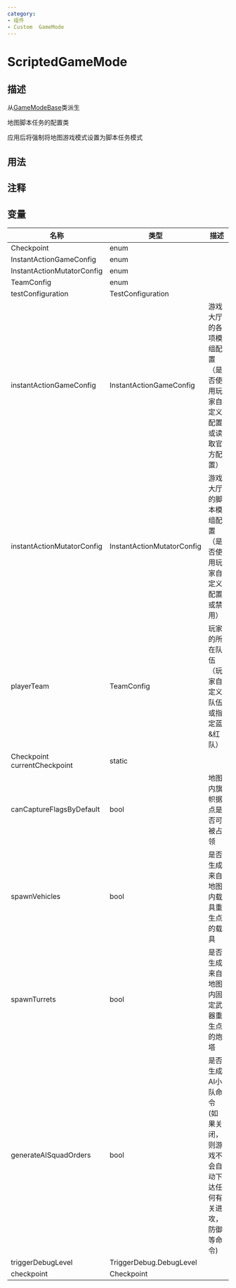 ```yaml
---
category: 
- 组件
- Custom  GameMode
---
```

# ScriptedGameMode
## 描述
从[GameModeBase](./GameModeBase.md)类派生

地图脚本任务的配置类

应用后将强制将地图游戏模式设置为脚本任务模式
## 用法

## 注释

## 变量
| 名称 | 类型 | 描述 |
| ----------- | ----------- | ----------- |
| Checkpoint | enum |  |  
| InstantActionGameConfig | enum |  |  
| InstantActionMutatorConfig | enum |  |  
| TeamConfig | enum |  |  
| testConfiguration | TestConfiguration |  |  
| instantActionGameConfig | InstantActionGameConfig | 游戏大厅的各项模组配置（是否使用玩家自定义配置或读取官方配置） |  
| instantActionMutatorConfig | InstantActionMutatorConfig | 游戏大厅的脚本模组配置（是否使用玩家自定义配置或禁用） |  
| playerTeam | TeamConfig | 玩家的所在队伍（玩家自定义队伍或指定蓝&红队） |  
| Checkpoint currentCheckpoint  | static |  |  
| canCaptureFlagsByDefault  | bool | 地图内旗帜据点是否可被占领 |  
| spawnVehicles  | bool | 是否生成来自地图内载具重生点的载具 |  
| spawnTurrets  | bool | 是否生成来自地图内固定武器重生点的炮塔 |  
| generateAISquadOrders  | bool | 是否生成AI小队命令(如果关闭，则游戏不会自动下达任何有关进攻，防御等命令) |  
| triggerDebugLevel  | TriggerDebug.DebugLevel |  |  
| checkpoint | Checkpoint |  |  
